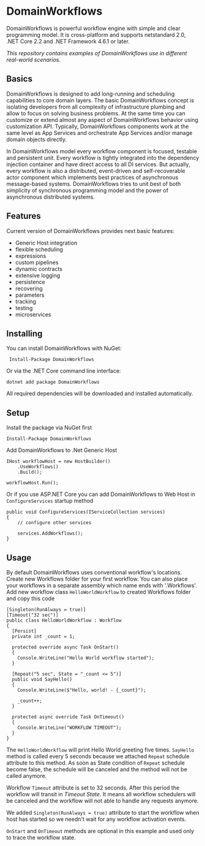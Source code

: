 # DomainWorkflows

DomainWorkflows is powerful workflow engine with simple and clear programming model. It is cross-platform and supports netstandard 2.0, .NET Core 2.2 and .NET Framework 4.6.1 or later.

*This repository contains examples of DomainWorkflows use in different real-world scenarios.*

## Basics

DomainWorkflows is designed to add long-running and scheduling capabilities to core domain layers. The basic DomainWorkflows concept is isolating developers from all complexity of infrastructure plumbing and allow to  focus on solving business problems. At the same time you can customize or extend almost any aspect of DomainWorkflows behavior using customization API. Typically, DomainWorkflows components work at the same level as App Services and orchestrate App Services and/or manage domain objects directly.

In DomainWorkflows model every workflow component is focused, testable and persistent unit. Every workflow is tightly integrated into the dependency injection container and have direct access to all DI services. But actually, every workflow is also a distributed, event-driven and self-recoverable actor component which implements best practices of asynchronous message-based systems. DomainWorkflows tries to unit best of both simplicity of synchronous programming model and the power of asynchronous distributed systems.

## Features

Current version of DomainWorkflows provides next basic features:
- Generic Host integration
- flexible scheduling
- expressions
- custom pipelines
- dynamic contracts
- extensive logging
- persistence
- recovering
- parameters
- tracking
- testing
- microservices

## Installing

You can install DomainWorkflows with NuGet:

     Install-Package DomainWorkflows 

Or via the .NET Core command line interface:

    dotnet add package DomainWorkflows 

All required dependencies will be downloaded and installed automatically.

## Setup

Install the package via NuGet first

	Install-Package DomainWorkflows

Add DomainWorkflows to .Net Generic Host

``` CSharp
IHost workflowHost = new HostBuilder()
    .UseWorkflows()
    .Build();

workflowHost.Run();
``` 

Or if you use ASP.NET Core you can add DomainWorkflows to Web Host in `ConfigureServices` startup method

``` CSharp
public void ConfigureServices(IServiceCollection services)
{
    // configure other services
	
    services.AddWorkflows();
}
```

## Usage

By default DomainWorkflows uses conventional workflow's locations. Create new Workflows folder for your first workflow. You can also place your workflows in a separate assembly which name ends with '.Workflows'. 
Add new workflow class `HelloWorldWorkflow` to created Workflows folder and copy this code

``` Csharp    
[Singleton(RunAlways = true)]
[Timeout("32 sec")]
public class HelloWorldWorkflow : Workflow
{
  [Persist]
  private int _count = 1;

  protected override async Task OnStart()
  {
    Console.WriteLine("Hello World workflow started");
  }

  [Repeat("5 sec", State = "_count <= 5")]
  public void SayHello()
  {
    Console.WriteLine($"Hello, world! - {_count}");

    _count++;
  }

  protected async override Task OnTimeout()
  {
    Console.WriteLine("WORKFLOW TIMEOUT");
  }
}
```

The `HelloWorldWorkflow` will print Hello World greeting five times. `SayHello` method is called every 5 seconds because we attached `Repeat` schedule attribute to this method. As soon as State condition of `Repeat` schedule become false, the schedule will be canceled and the method will not be called anymore.

Workflow `Timeout` attribute is set to 32 seconds. After this period the workflow will transit in *Timeout State*. It means all workflow schedulers will be canceled and the workflow will not able to  handle any requests anymore.

We added `Singleton(RunAlways = true)` attribute to start the workflow when host has started so we needn't wait for any workflow activation events.

`OnStart` and `OnTimeout` methods are optional in this example and used only to trace the workflow state.
